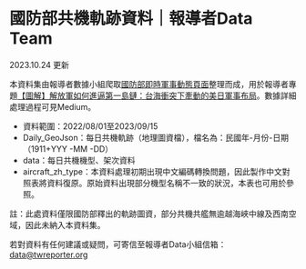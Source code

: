 # 國防部共機軌跡資料｜報導者Data Team
2023.10.24 更新

本資料集由報導者數據小組爬取<a href="https://www.mnd.gov.tw/PublishTable.aspx?Types=%E5%8D%B3%E6%99%82%E8%BB%8D%E4%BA%8B%E5%8B%95%E6%85%8B&title=%E5%9C%8B%E9%98%B2%E6%B6%88%E6%81%AF">國防部即時軍事動態頁面</a>整理而成，用於報導者專題<a href="https://www.mnd.gov.tw/PublishTable.aspx?Types=%E5%8D%B3%E6%99%82%E8%BB%8D%E4%BA%8B%E5%8B%95%E6%85%8B&title=%E5%9C%8B%E9%98%B2%E6%B6%88%E6%81%AF](https://www.twreporter.org/a/taiwanyuji-first-island-chain-military-movement-multimedia)https://www.twreporter.org/a/taiwanyuji-first-island-chain-military-movement-multimedia">【圖解】解放軍如何進逼第一島鏈：台海衝突下牽動的美日軍事布局</a>。數據詳細處理過程可見Medium。

- 資料範圍：2022/08/01至2023/09/15
- Daily_GeoJson：每日共機軌跡（地理圖資檔），檔名為：民國年-月份-日期（1911+YYY -MM -DD）
- data：每日共機機型、架次資料
- aircraft_zh_type：本資料處理初期出現中文編碼轉換問題，因此製作中文對照表將資料復原。原始資料出現部分機型名稱不一致的狀況，本表也可用於參照。

註：此處資料僅限國防部釋出的軌跡圖資，部分共機共艦無逾越海峽中線及西南空域，因此未納入本資料集。

若對資料有任何建議或疑問，可寄信至報導者Data小組信箱：data@twreporter.org
